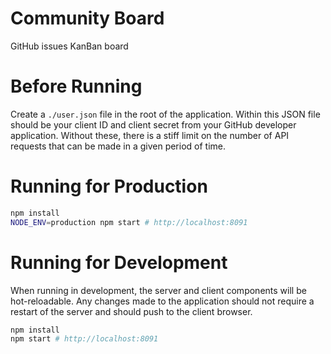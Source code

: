 Community Board
===============

GitHub issues KanBan board

Before Running
======================
Create a `./user.json` file in the root of the application. Within this JSON file should be your client ID and client
 secret from your GitHub developer application. Without these, there is a stiff limit on the number of API requests 
 that can be made in a given period of time.

Running for Production
======================

```bash
npm install
NODE_ENV=production npm start # http://localhost:8091
```

Running for Development
=======================

When running in development, the server and client components will be hot-reloadable. Any changes made to the application should not require a restart of the server and should push to the client browser.

```bash
npm install
npm start # http://localhost:8091
```
